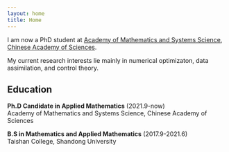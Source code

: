 ```yaml
---
layout: home
title: Home
---   
```


  
I am now a PhD student at [Academy of Mathematics and Systems Science](http://www.amss.cas.cn/), [Chinese Academy of Sciences](https://english.cas.cn/).
             

My current research interests lie mainly in numerical optimizaton, data assimilation, and control theory.
        
        
## Education

**Ph.D Candidate in Applied Mathematics** (2021.9-now)  
Academy of Mathematics and Systems Science, Chinese Academy of Sciences

**B.S in Mathematics and Applied Mathematics** (2017.9-2021.6)  
Taishan College, Shandong University
